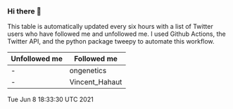 ### Hi there 👋

This table is automatically updated every six hours with a list of Twitter users who have followed me and unfollowed me. I used Github Actions, the Twitter API, and the python package tweepy to automate this workflow.

| Unfollowed me |  Followed me |
| --- | --- |
|-|ongenetics|
|-|Vincent_Hahaut|
Tue Jun  8 18:33:30 UTC 2021
